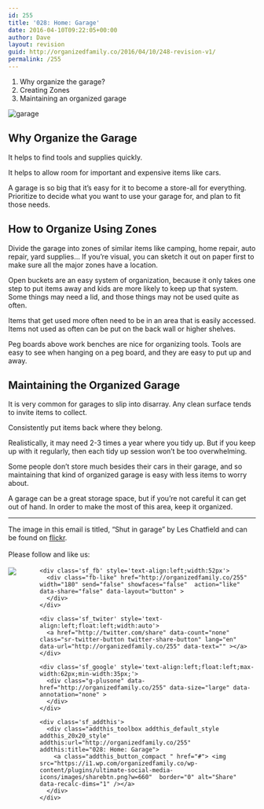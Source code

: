 ```yaml
---
id: 255
title: '028: Home: Garage'
date: 2016-04-10T09:22:05+00:00
author: Dave
layout: revision
guid: http://organizedfamily.co/2016/04/10/248-revision-v1/
permalink: /255
---
```

  1. Why organize the garage?
  2. Creating Zones
  3. Maintaining an organized garage

<img src="https://i2.wp.com/organizedfamily.co/wp-content/uploads/2016/04/18726121_cf05f4d1fa_z.jpg?w=660" alt="garage" data-recalc-dims="1" /> 

## Why Organize the Garage

It helps to find tools and supplies quickly.

It helps to allow room for important and expensive items like cars.

A garage is so big that it&#8217;s easy for it to become a store-all for everything. Prioritize to decide what you want to use your garage for, and plan to fit those needs.

## How to Organize Using Zones

Divide the garage into zones of similar items like camping, home repair, auto repair, yard supplies&#8230; If you&#8217;re visual, you can sketch it out on paper first to make sure all the major zones have a location.

Open buckets are an easy system of organization, because it only takes one step to put items away and kids are more likely to keep up that system. Some things may need a lid, and those things may not be used quite as often.

Items that get used more often need to be in an area that is easily accessed. Items not used as often can be put on the back wall or higher shelves.

Peg boards above work benches are nice for organizing tools. Tools are easy to see when hanging on a peg board, and they are easy to put up and away.

## Maintaining the Organized Garage

It is very common for garages to slip into disarray. Any clean surface tends to invite items to collect.

Consistently put items back where they belong.

Realistically, it may need 2-3 times a year where you tidy up. But if you keep up with it regularly, then each tidy up session won&#8217;t be too overwhelming.

Some people don&#8217;t store much besides their cars in their garage, and so maintaining that kind of organized garage is easy with less items to worry about.

A garage can be a great storage space, but if you&#8217;re not careful it can get out of hand. In order to make the most of this area, keep it organized.

* * *

The image in this email is titled, &#8220;Shut in garage&#8221; by Les Chatfield and can be found on [flickr](https://www.flickr.com/photos/elsie/18726121).

<div class='sfsi_Sicons' style='width: 100%; display: inline-block; vertical-align: middle; text-align:left'>
  <div style='margin:0px 8px 0px 0px; line-height: 24px'>
    <span>Please follow and like us:</span>
  </div>
  
  <div class='sfsi_socialwpr'>
    <div class='sf_subscrbe' style='text-align:left;float:left;width:64px'>
      <a href="http://www.specificfeeds.com/widget/emailsubscribe/MTc5ODgx/OA==/" target="_blank"><img src="https://i2.wp.com/organizedfamily.co/wp-content/plugins/ultimate-social-media-icons/images/follow_subscribe.png?w=660" data-recalc-dims="1" /></a>
    </div>
    
    <div class='sf_fb' style='text-align:left;width:52px'>
      <div class="fb-like" href="http://organizedfamily.co/255" width="180" send="false" showfaces="false"  action="like" data-share="false" data-layout="button" >
      </div>
    </div>
    
    <div class='sf_twiter' style='text-align:left;float:left;width:auto'>
      <a href="http://twitter.com/share" data-count="none" class="sr-twitter-button twitter-share-button" lang="en" data-url="http://organizedfamily.co/255" data-text="" ></a>
    </div>
    
    <div class='sf_google' style='text-align:left;float:left;max-width:62px;min-width:35px;'>
      <div class="g-plusone" data-href="http://organizedfamily.co/255" data-size="large" data-annotation="none" >
      </div>
    </div>
    
    <div class='sf_addthis'>
      <div class="addthis_toolbox addthis_default_style addthis_20x20_style" addthis:url="http://organizedfamily.co/255" addthis:title="028: Home: Garage">
        <a class="addthis_button_compact " href="#"> <img src="https://i1.wp.com/organizedfamily.co/wp-content/plugins/ultimate-social-media-icons/images/sharebtn.png?w=660"  border="0" alt="Share" data-recalc-dims="1" /></a>
      </div>
    </div>
  </div>
</div>
